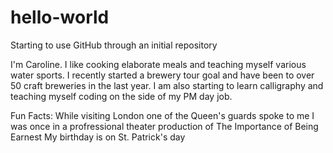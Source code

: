 # hello-world
Starting to use GitHub through an initial repository 

I'm Caroline.  I like cooking elaborate meals and teaching myself various water sports. I recently started a brewery tour goal and have been to over 50 craft breweries in the last year.  I am also starting to learn calligraphy and teaching myself coding on the side of my PM day job.  

Fun Facts: 
While visiting London one of the Queen's guards spoke to me 
I was once in a profressional theater production of The Importance of Being Earnest 
My birthday is on St. Patrick's day
